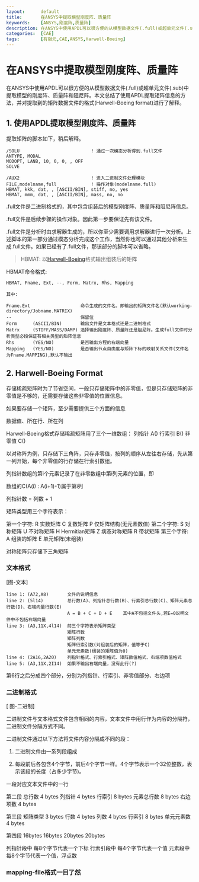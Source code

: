 ```yaml
---
layout:      default
title:       在ANSYS中提取模型刚度阵、质量阵
keywords:    [ANSYS,刚度阵,质量阵]
description: 在ANSYS中使用APDL可以很方便的从模型数据文件(.full)或超单元文件(.sub)中提取模型的刚度阵、质量阵和阻尼阵。本文总结了使用APDL提取矩阵信息的方法，并对提取到的矩阵数据文件的格式(Harwell-Boeing format)进行了说明。
categories:  [CAE]
tags:        [有限元,CAE,ANSYS,Harwell-Boeing]
---
```


# 在ANSYS中提取模型刚度阵、质量阵

在ANSYS中使用APDL可以很方便的从模型数据文件(.full)或超单元文件(.sub)中提取模型的刚度阵、质量阵和阻尼阵。本文总结了使用APDL提取矩阵信息的方法，并对提取到的矩阵数据文件的格式(Harwell-Boeing format)进行了解释。

## 1. 使用APDL提取模型刚度阵、质量阵

提取矩阵的脚本如下，稍后解释。
    
    /SOLU                           ! 通过一次模态分析得到.full文件
    ANTYPE, MODAL
    MODOPT, LANB, 10, 0, 0, , OFF
    SOLVE

    /AUX2                           ! 进入二进制文件处理模块
    FILE,modelname,full             ! 操作对象(modelname.full)
    HBMAT, kkk, dat, , [ASCII/BIN], stiff, no, yes
    HBMAT, mmm, dat, , [ASCII/BIN], mass, no, no

.full文件是二进制格式的，其中包含组装后的模型刚度阵、质量阵和阻尼阵信息。

.full文件是后续步骤的操作对象。因此第一步要保证先有该文件。

.full文件是分析时由求解器生成的，所以你至少需要调用求解器进行一次分析。上述脚本的第一部分通过模态分析完成这个工作，当然你也可以通过其他分析来生成.full文件。如果已经有了.full文件，那该部分的脚本可以省略。


> HBMAT: 以[Harwell-Boeing](#HBformat)格式输出组装后的矩阵

HBMAT命令格式:
    
    HBMAT, Fname, Ext, --, Form, Matrx, Rhs, Mapping

    其中:

    Fname.Ext                   命令生成的文件名，即输出的矩阵文件名(默认working-directory/Jobname.MATRIX)
    --                          保留位
    Form      (ASCII/BIN)       输出文件是文本格式还是二进制格式
    Matrx     (STIFF/MASS/DAMP) 选择输出刚度阵、质量阵还是阻尼阵。生成full文件时分析类型必段保证有相关类型的矩阵信息 
    Rhs       (YES/NO)          是否输出方程的右端向量
    Mapping   (YES/NO)          是否输出节点自由度与矩阵下标的映射关系文件(文件名为Fname.MAPPING),默认不输出



<h2 id="HBformat">2. Harwell-Boeing Format</h2>

存储稀疏矩阵时为了节省空间，一般只存储矩阵中的非零值，但是只存储矩阵的非零值是不够的，还需要存储这些非零值的位置信息。

如果要存储一个矩阵，至少需要提供三个方面的信息

数据值、所在行、所在列

Harwell-Boeing格式存储稀疏矩阵用了三个一维数组：
列指针  A()
行索引  B()
非零值  C()

以对称阵为例，只存储下三角阵，只存非零值，按列的顺序从左往右存储，先从第一列开始，每个非零值的行存储在行索引数组。

列指针数组的第i个元素记录了在非零数组中第i列元素的位置，即

数组的C(A(i) : A(i+1)-1)属于第i列

列指针数 = 列数 + 1


矩阵类型用三个字符表示：

第一个字符:
    R     实数矩阵
    C     复数矩阵
    P     仅矩阵结构(无元素数值)
第二个字符:
    S     对称矩阵
    U     不对称矩阵
    H     Hermitian矩阵
    Z     病态对称矩阵
    R     带状矩阵
第三个字符:
    A     组装的矩阵
    E     单元矩阵(未组装)

对称矩阵只存储下三角矩阵



### 文本格式
[图-文本]

    line 1: (A72,A8)       文件的说明信息
    line 2: (5l14)         总行数(A)、列指针总行数(B)、行索引总行数(C)、矩阵元素总行数(D)、右端向量行数(E)
                           A = B + C + D + E    其中A不包括文件头,若E=0说明文件中不包括右端向量
    line 3: (A3,11X,4l14)  前三个字符表示矩阵类型
                           矩阵行数
                           矩阵列数
                           矩阵行索引数(对组装后的矩阵，值等于C)
                           单元元素数(组装的矩阵值为0)
    line 4: (2A16,2A20)    列指针格式、行索引格式、矩阵数值格式、右端项数值格式  
    line 5: (A3,11X,2I14)  如果不输出右端向量，没有此行(?)

第6行之后分成四个部分，分别为列指针、行索引、非零值部分、右边项

### 二进制格式

[ 图-二进制]

二进制文件与文本格式文件包含相同的内容，文本文件中用行作为内容的分隔符，二进制文件分隔方式不同。

二进制文件通过以下方法将文件内容分隔成不同的段：

1. 二进制文件由一系列段组成

2. 每段前后各包含4个字节，前后4个字节一样。4个字节表示一个32位整数，表示该段的长度（占多少字节)。

一段对应文本文件中的一行

第二段   总行数 4 bytes
         列指针 4 bytes
         行索引 8 bytes
         元素总行数 8 bytes
         右边项数 4 bytes

第三段   矩阵类型  3 bytes
         行数   4 bytes
         列数   4 bytes
         行索引   8 bytes
         单元元素数  4 bytes

第四段   16bytes 16bytes 20bytes 20bytes

列指针段中 每8个字节代表一个下标
行索引段中 每4个字节代表一个值
元素段中   每8个字节代表一个值，浮点数

### mapping-file格式一目了然
